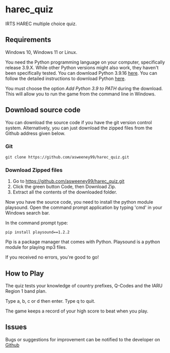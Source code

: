 # harec_quiz

IRTS HAREC multiple choice quiz.

## Requirements

Windows 10, Windows 11 or Linux.

You need the Python programming language on your computer, specifically release 3.9.X. While other Python versions might also work, they haven't been specifically tested. You can download Python 3.9.16 [here](https://www.python.org/downloads/). You can follow the detailed instructions to download Python [here](https://www.ics.uci.edu/~pattis/common/handouts/pythoneclipsejava/python.html).

You must choose the option *Add Python 3.9 to PATH* during the download. This will allow you to run the game from the command line in Windows.

## Download source code 

You can download the source code if you have the git version control system. Alternatively, you can just download the zipped files from the Github address given below.

### Git

```
git clone https://github.com/asweeney99/harec_quiz.git
```

### Download Zipped files

1. Go to https://github.com/asweeney99/harec_quiz.git
2. Click the green button Code, then Download Zip.
3. Extract all the contents of the downloaded folder.

Now you have the source code, you need to install the python module playsound. Open the command prompt application by typing 'cmd' in your Windows search bar.

In the command prompt type:

```
pip install playsound==1.2.2
```

Pip is a package manager that comes with Python. Playsound is a python module for playing mp3 files.

If you received no errors, you're good to go!


## How to Play

The quiz tests your knowledge of country prefixes, Q-Codes and the IARU Region 1 band plan.
    
Type a, b, c or d then enter. Type q to quit.
	
The game keeps a record of your high score to beat when you play.
	
## Issues 

Bugs or suggestions for improvement can be notified to the developer on [Github](https://github.com/asweeney99/harec_quiz/issues)
	
	

